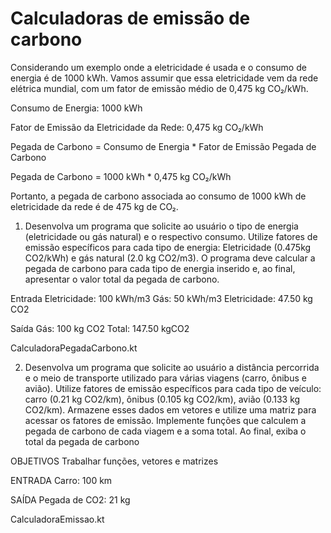 # Calculadoras de emissão de carbono


Considerando ​um exemplo onde a eletricidade é usada e o consumo de energia é de 1000 kWh. Vamos assumir ​que essa eletricidade vem da rede elétrica mundial, com um fator de emissão médio de 0,475 kg ​CO₂/kWh.

Consumo de Energia: 1000 kWh

Fator de Emissão da Eletricidade da Rede: 0,475 kg CO₂/kWh

Pegada de Carbono = Consumo de Energia * Fator de Emissão Pegada de Carbono

Pegada de Carbono = 1000 kWh * 0,475 kg CO₂/kWh

Portanto, a pegada de carbono associada ao consumo de 1000 kWh de eletricidade da rede é de ​475 kg de CO₂.

1. Desenvolva um programa que solicite ao usuário o tipo de energia (eletricidade ou gás natural) e o respectivo consumo. Utilize fatores
de emissão específicos para cada tipo de energia: Eletricidade (0.475kg CO2/kWh) e gás natural (2.0 kg CO2/m3). O programa deve calcular
a pegada de carbono para cada tipo de energia inserido e, ao final, apresentar o valor total da pegada de carbono.

Entrada	
Eletricidade: 100 kWh/m3
Gás: 50 kWh/m3	Eletricidade: 47.50 kg CO2

Saída
Gás: 100 kg CO2
Total: 147.50 kgCO2

CalculadoraPegadaCarbono.kt

2. Desenvolva um programa que solicite ao usuário a distância percorrida e o meio de transporte utilizado para várias viagens (carro, ônibus e avião). Utilize fatores de emissão específicos para cada tipo de veículo: carro (0.21 kg CO2/km), ônibus (0.105 kg CO2/km), avião (0.133 kg CO2/km). Armazene esses dados em vetores e utilize uma matriz para acessar os fatores de emissão. Implemente funções que calculem a pegada de carbono de cada viagem e a soma total. Ao final, exiba o total da pegada de carbono

OBJETIVOS
Trabalhar funções, vetores e matrizes

ENTRADA
Carro: 100 km

SAÍDA
Pegada de CO2: 21 kg

CalculadoraEmissao.kt

